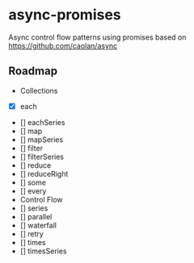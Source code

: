 # async-promises

Async control flow patterns using promises based on https://github.com/caolan/async


## Roadmap

- Collections
 - [x] each
 - [] eachSeries
 - [] map
 - [] mapSeries
 - [] filter
 - [] filterSeries
 - [] reduce
 - [] reduceRight
 - [] some
 - [] every
- Control Flow
 - [] series
 - [] parallel
 - [] waterfall
 - [] retry
 - [] times
 - [] timesSeries
